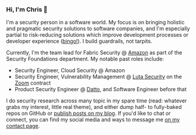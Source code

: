 ### Hi, I'm Chris 👋

I'm a security person in a software world. My focus is on bringing holistic and pragmatic security solutions to software companies, and I'm especially partial to risk-reducing solutions which improve development processes or developer experience ([bingo!](https://github.com/swagitda/infosec-buzzword-bingo)). I build guardrails, not tarpits.

Currently, I'm the team lead for Fabric Security @ [Amazon](https://www.aboutamazon.com/our-company) as part of the Security Foundations department. My notable past roles include:
- Security Engineer, Cloud Security @ Amazon
- Security Engineer, Vulnerability Management @ [Luta Security](https://www.lutasecurity.com/) on the [Zoom](https://zoom.us/) contract
- Product Security Engineer @ [Datto](https://datto.com), and Software Engineer before that

I do security research across many topic in my spare time (read: whatever grabs my interest, little real theme), and either dump half- to fully-baked repos on GitHub or [publish posts on my blog](https://chris.partridge.tech/). If you'd like to chat or connect, you can find my social media and ways to message me [on my contact page](https://chris.partridge.tech/contact/).
